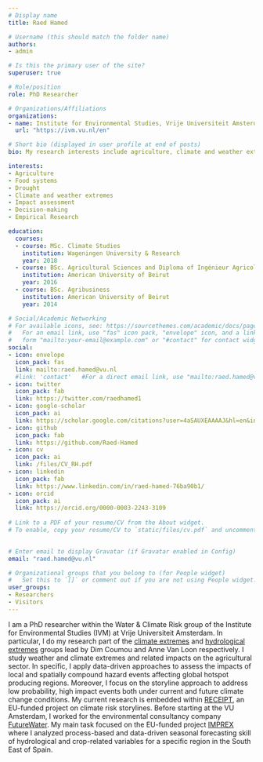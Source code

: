 ```yaml
---
# Display name
title: Raed Hamed

# Username (this should match the folder name)
authors:
- admin

# Is this the primary user of the site?
superuser: true

# Role/position
role: PhD Researcher

# Organizations/Affiliations
organizations:
- name: Institute for Environmental Studies, Vrije Universiteit Amsterdam
  url: "https://ivm.vu.nl/en"

# Short bio (displayed in user profile at end of posts)
bio: My research interests include agriculture, climate and weather extremes and empirical modeling.

interests:
- Agriculture
- Food systems
- Drought
- Climate and weather extremes
- Impact assessment
- Decision-making
- Empirical Research

education:
  courses:
  - course: MSc. Climate Studies
    institution: Wageningen University & Research
    year: 2018
  - course: BSc. Agricultural Sciences and Diploma of Ingénieur Agricole
    institution: American University of Beirut
    year: 2016
  - course: BSc. Agribusiness
    institution: American University of Beirut
    year: 2014

# Social/Academic Networking
# For available icons, see: https://sourcethemes.com/academic/docs/page-builder/#icons
#   For an email link, use "fas" icon pack, "envelope" icon, and a link in the
#   form "mailto:your-email@example.com" or "#contact" for contact widget.
social:
- icon: envelope
  icon_pack: fas
  link: mailto:raed.hamed@vu.nl
  #link: 'contact'   #For a direct email link, use "mailto:raed.hamed@vu.nl".
- icon: twitter
  icon_pack: fab
  link: https://twitter.com/raedhamed1
- icon: google-scholar
  icon_pack: ai
  link: https://scholar.google.com/citations?user=4aSAUXEAAAAJ&hl=en&inst=4393003693960974403&oi=sra
- icon: github
  icon_pack: fab
  link: https://github.com/Raed-Hamed
- icon: cv
  icon_pack: ai
  link: /files/CV_RH.pdf
- icon: linkedin
  icon_pack: fab
  link: https://www.linkedin.com/in/raed-hamed-76ba90b1/
- icon: orcid
  icon_pack: ai
  link: https://orcid.org/0000-0003-2243-3109
  
# Link to a PDF of your resume/CV from the About widget.
# To enable, copy your resume/CV to `static/files/cv.pdf` and uncomment the lines below.

   
# Enter email to display Gravatar (if Gravatar enabled in Config)
email: "raed.hamed@vu.nl"

# Organizational groups that you belong to (for People widget)
#   Set this to `[]` or comment out if you are not using People widget.
user_groups:
- Researchers
- Visitors
---
```


I am a PhD researcher within the Water & Climate Risk group of the Institute for Environmental Studies (IVM) at Vrije Universiteit Amsterdam. In particular, I do my research part of the [climate extremes](https://climateextremes.eu/) and [hydrological extremes](https://hydrologicalextremes.org/) groups lead by Dim Coumou and Anne Van Loon respectively. I study weather and climate extremes and related impacts on the agricultural sector. In specific, I apply data-driven approaches to assess the impacts of local and spatially compound hazard events affecting global hotspot producing regions. Moreover, I focus on the storyline approach to address low probability, high impact events both under current and future climate change conditions. My current research is embedded within [RECEIPT](https://climatestorylines.eu/), an EU-funded project on climate risk storylines. Before starting at the VU Amsterdam, I worked for the environmental consultancy company [FutureWater](http://futurewater.eu/). My main task focused on the EU-funded project [IMPREX](https://www.imprex.eu/) where I analyzed process-based and data-driven seasonal forecasting skill of hydrological and crop-related variables for a specific region in the South East of Spain.
